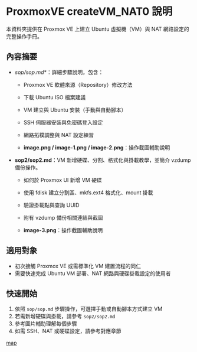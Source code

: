 # ProxmoxVE createVM_NAT0 說明

本資料夾提供在 Proxmox VE 上建立 Ubuntu 虛擬機（VM）與 NAT 網路設定的完整操作手冊。

## 內容摘要
- *sop/sop.md**：詳細步驟說明，包含：
  - Proxmox VE 軟體來源（Repository）修改方法
  - 下載 Ubuntu ISO 檔案建議
  - VM 建立與 Ubuntu 安裝（手動與自動腳本）
  - SSH 伺服器安裝與免密碼登入設定
  - 網路拓樸調整與 NAT 設定練習

  - **image.png / image-1.png / image-2.png**：操作截圖輔助說明 
- **sop2/sop2.md**：VM 新增硬碟、分割、格式化與掛載教學，並簡介 vzdump 備份操作。
  - 如何於 Proxmox UI 新增 VM 硬碟
  - 使用 fdisk 建立分割區、mkfs.ext4 格式化、mount 掛載
  - 驗證掛載點與查詢 UUID
  - 附有 vzdump 備份相關連結與截圖
 
  - **image-3.png**：操作截圖輔助說明

## 適用對象
- 初次接觸 Proxmox VE 或需標準化 VM 建置流程的同仁
- 需要快速完成 Ubuntu VM 部署、NAT 網路與硬碟掛載設定的使用者

## 快速開始
1. 依照 `sop/sop.md` 步驟操作，可選擇手動或自動腳本方式建立 VM
2. 若需新增硬碟與掛載，請參考 `sop2/sop2.md`
3. 參考圖片輔助理解每個步驟
4. 如需 SSH、NAT 或硬碟設定，請參考對應章節



[map](../README.md)